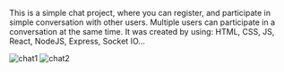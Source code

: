 This is a simple chat project, where you can register, and participate in simple conversation with other users. Multiple users can participate in a conversation at the same time. It was created by using: HTML, CSS, JS, React, NodeJS, Express, Socket IO...

![chat1](https://github.com/Saoa35/Simple_Chat/assets/78507597/160566df-b429-49ba-ba08-3b01dcf950d8)
![chat2](https://github.com/Saoa35/Simple_Chat/assets/78507597/b4f0b26d-13d8-40bd-a608-847f6b9f4ea5)
